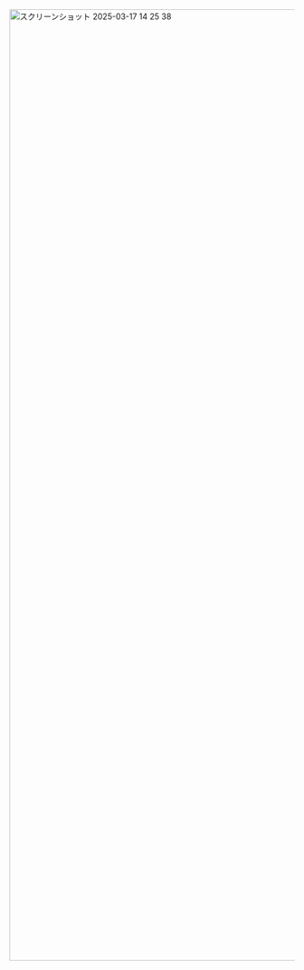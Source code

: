 <img width="1679" alt="スクリーンショット 2025-03-17 14 25 38" src="https://github.com/user-attachments/assets/7bdd3369-0198-46b7-8886-70877c2fd0ff" />
